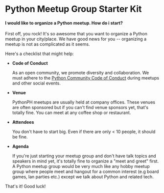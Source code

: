# Python Meetup Group Starter Kit

#### I would like to organize a Python meetup. How do i start?
First off, you rock! It's so awesome that you want to organize a Python meetup in your city/place. We have good news for you -- organizing a meetup is not as complicated as it seems.

Here's a checklist that might help:
- **Code of Conduct**

   As an open community, we promote diversity and collaboration. We must adhere to the [Python Community Code of Conduct](https://www.python.org/psf/codeofconduct/) during meetups and other social events.

- **Venue**

   PythonPH meetups are usually held at company offices. These venues are often sponsored but if you can't find venue sponsors yet, that's totally fine. You can meet at any coffee shop or restaurant.

- **Attendees**

   You don't have to start big. Even if there are only < 10 people, it should be fine.

- **Agenda**

   If you're just starting your meetup group and don't have talk topics and speakers in mind yet, it's totally fine to organize a "meet and greet" first. A Python meetup group would be very much like any hobby meetup group where people meet and hangout for a common interest (e.g board games, lan parties etc.) except we talk about Python and related tech.


That's it! Good luck!
